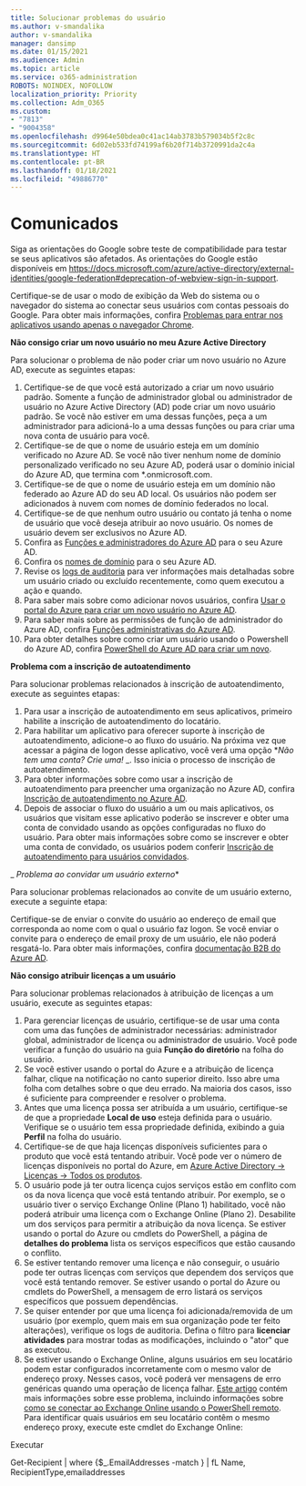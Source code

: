 ```yaml
---
title: Solucionar problemas do usuário
ms.author: v-smandalika
author: v-smandalika
manager: dansimp
ms.date: 01/15/2021
ms.audience: Admin
ms.topic: article
ms.service: o365-administration
ROBOTS: NOINDEX, NOFOLLOW
localization_priority: Priority
ms.collection: Adm_O365
ms.custom:
- "7813"
- "9004358"
ms.openlocfilehash: d9964e50bdea0c41ac14ab3783b579034b5f2c8c
ms.sourcegitcommit: 6d02eb533fd74199af6b20f714b3720991da2c4a
ms.translationtype: HT
ms.contentlocale: pt-BR
ms.lasthandoff: 01/18/2021
ms.locfileid: "49886770"
---
```

# <a name="announcements"></a>Comunicados

Siga as orientações do Google sobre teste de compatibilidade para testar se seus aplicativos são afetados. As orientações do Google estão disponíveis em https://docs.microsoft.com/azure/active-directory/external-identities/google-federation#deprecation-of-webview-sign-in-support.

Certifique-se de usar o modo de exibição da Web do sistema ou o navegador do sistema ao conectar seus usuários com contas pessoais do Google. Para obter mais informações, confira [Problemas para entrar nos aplicativos usando apenas o navegador Chrome](https://docs.microsoft.com/office365/troubleshoot/miscellaneous/chrome-behavior-affects-applications).


**Não consigo criar um novo usuário no meu Azure Active Directory**

Para solucionar o problema de não poder criar um novo usuário no Azure AD, execute as seguintes etapas:

1. Certifique-se de que você está autorizado a criar um novo usuário padrão. Somente a função de administrador global ou administrador de usuário no Azure Active Directory (AD) pode criar um novo usuário padrão. Se você não estiver em uma dessas funções, peça a um administrador para adicioná-lo a uma dessas funções ou para criar uma nova conta de usuário para você.
2. Certifique-se de que o nome de usuário esteja em um domínio verificado no Azure AD. Se você não tiver nenhum nome de domínio personalizado verificado no seu Azure AD, poderá usar o domínio inicial do Azure AD, que termina com *.onmicrosoft.com.
3. Certifique-se de que o nome de usuário esteja em um domínio não federado ao Azure AD do seu AD local. Os usuários não podem ser adicionados à nuvem com nomes de domínio federados no local.
4. Certifique-se de que nenhum outro usuário ou contato já tenha o nome de usuário que você deseja atribuir ao novo usuário. Os nomes de usuário devem ser exclusivos no Azure AD.
5. Confira as [Funções e administradores do Azure AD](https://ms.portal.azure.com/#blade/Microsoft_AAD_IAM/ActiveDirectoryMenuBlade/RolesAndAdministrators) para o seu Azure AD.
6. Confira os [nomes de domínio](https://ms.portal.azure.com/#blade/Microsoft_AAD_IAM/ActiveDirectoryMenuBlade/Domains) para o seu Azure AD.
7. Revise os [logs de auditoria](https://ms.portal.azure.com/#blade/Microsoft_AAD_IAM/ActiveDirectoryMenuBlade/Audit) para ver informações mais detalhadas sobre um usuário criado ou excluído recentemente, como quem executou a ação e quando.
8. Para saber mais sobre como adicionar novos usuários, confira [Usar o portal do Azure para criar um novo usuário no Azure AD](https://docs.microsoft.com/azure/active-directory/fundamentals/add-users-azure-active-directory).
9. Para saber mais sobre as permissões de função de administrador do Azure AD, confira [Funções administrativas do Azure AD](https://docs.microsoft.com/azure/active-directory/roles/permissions-reference).
10. Para obter detalhes sobre como criar um usuário usando o Powershell do Azure AD, confira [PowerShell do Azure AD para criar um novo](https://docs.microsoft.com/powershell/module/azuread/new-azureaduser).

**Problema com a inscrição de autoatendimento**

Para solucionar problemas relacionados à inscrição de autoatendimento, execute as seguintes etapas:

1. Para usar a inscrição de autoatendimento em seus aplicativos, primeiro habilite a inscrição de autoatendimento do locatário. 
2. Para habilitar um aplicativo para oferecer suporte à inscrição de autoatendimento, adicione-o ao fluxo do usuário. Na próxima vez que acessar a página de logon desse aplicativo, você verá uma opção **_Não tem uma conta? Crie uma!_* _. Isso inicia o processo de inscrição de autoatendimento.
3. Para obter informações sobre como usar a inscrição de autoatendimento para preencher uma organização no Azure AD, confira [Inscrição de autoatendimento no Azure AD](https://docs.microsoft.com/azure/active-directory/enterprise-users/directory-self-service-signup).
4. Depois de associar o fluxo do usuário a um ou mais aplicativos, os usuários que visitam esse aplicativo poderão se inscrever e obter uma conta de convidado usando as opções configuradas no fluxo do usuário. Para obter mais informações sobre como se inscrever e obter uma conta de convidado, os usuários podem conferir [Inscrição de autoatendimento para usuários convidados](https://docs.microsoft.com/azure/active-directory/external-identities/self-service-sign-up-user-flow).

_ *Problema ao convidar um usuário externo**

Para solucionar problemas relacionados ao convite de um usuário externo, execute a seguinte etapa:

Certifique-se de enviar o convite do usuário ao endereço de email que corresponda ao nome com o qual o usuário faz logon. Se você enviar o convite para o endereço de email proxy de um usuário, ele não poderá resgatá-lo. Para obter mais informações, confira [documentação B2B do Azure AD](https://docs.microsoft.com/azure/active-directory/external-identities/).

**Não consigo atribuir licenças a um usuário**

Para solucionar problemas relacionados à atribuição de licenças a um usuário, execute as seguintes etapas:

1. Para gerenciar licenças de usuário, certifique-se de usar uma conta com uma das funções de administrador necessárias: administrador global, administrador de licença ou administrador de usuário. Você pode verificar a função do usuário na guia **Função do diretório** na folha do usuário.
2. Se você estiver usando o portal do Azure e a atribuição de licença falhar, clique na notificação no canto superior direito. Isso abre uma folha com detalhes sobre o que deu errado. Na maioria dos casos, isso é suficiente para compreender e resolver o problema.
3. Antes que uma licença possa ser atribuída a um usuário, certifique-se de que a propriedade **Local de uso** esteja definida para o usuário. Verifique se o usuário tem essa propriedade definida, exibindo a guia **Perfil** na folha do usuário.
4. Certifique-se de que haja licenças disponíveis suficientes para o produto que você está tentando atribuir. Você pode ver o número de licenças disponíveis no portal do Azure, em [Azure Active Directory -> Licenças -> Todos os produtos](https://ms.portal.azure.com/#blade/Microsoft_AAD_IAM/LicensesMenuBlade/Products).
5. O usuário pode já ter outra licença cujos serviços estão em conflito com os da nova licença que você está tentando atribuir. Por exemplo, se o usuário tiver o serviço Exchange Online (Plano 1) habilitado, você não poderá atribuir uma licença com o Exchange Online (Plano 2). Desabilite um dos serviços para permitir a atribuição da nova licença. Se estiver usando o portal do Azure ou cmdlets do PowerShell, a página de **detalhes do problema** lista os serviços específicos que estão causando o conflito.
6. Se estiver tentando remover uma licença e não conseguir, o usuário pode ter outras licenças com serviços que dependem dos serviços que você está tentando remover. Se estiver usando o portal do Azure ou cmdlets do PowerShell, a mensagem de erro listará os serviços específicos que possuem dependências.
7. Se quiser entender por que uma licença foi adicionada/removida de um usuário (por exemplo, quem mais em sua organização pode ter feito alterações), verifique os logs de auditoria. Defina o filtro para **licenciar atividades** para mostrar todas as modificações, incluindo o "ator" que as executou.
8. Se estiver usando o Exchange Online, alguns usuários em seu locatário podem estar configurados incorretamente com o mesmo valor de endereço proxy. Nesses casos, você poderá ver mensagens de erro genéricas quando uma operação de licença falhar. [Este artigo](https://docs.microsoft.com/exchange/troubleshoot/administration/proxy-address-being-used) contém mais informações sobre esse problema, incluindo informações sobre [como se conectar ao Exchange Online usando o PowerShell remoto](https://docs.microsoft.com/powershell/exchange/connect-to-exchange-online-powershell). Para identificar quais usuários em seu locatário contêm o mesmo endereço proxy, execute este cmdlet do Exchange Online:

Executar

Get-Recipient | where {$_.EmailAddresses -match <user principal name>} | fL Name, RecipientType,emailaddresses





